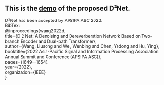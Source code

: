 ## This is the [demo](https://wangliusong.github.io/D2-Demo) of the proposed D²Net.  
D²Net has been accepted by APSIPA ASC 2022.  
BibTex:      
@inproceedings{wang2022d,  
  title={D 2 Net: A Denoising and Dereverberation Network Based on Two-branch Encoder and Dual-path Transformer},  
  author={Wang, Liusong and Wei, Wenbing and Chen, Yadong and Hu, Ying},  
  booktitle={2022 Asia-Pacific Signal and Information Processing Association Annual Summit and Conference (APSIPA ASC)},  
  pages={1649--1654},  
  year={2022},  
  organization={IEEE}  
}  

